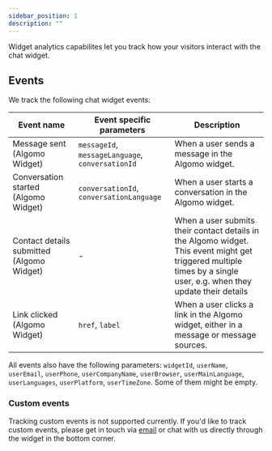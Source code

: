 ```yaml
---
sidebar_position: 1
description: ""
---
```


Widget analytics capabilites let you track how your visitors interact with the chat widget.

## Events

We track the following chat widget events:

| Event name                                | Event specific parameters                        | Description                                                                                                                                                         |
| ----------------------------------------- | ------------------------------------------------ | ------------------------------------------------------------------------------------------------------------------------------------------------------------------- |
| Message sent (Algomo Widget)              | `messageId`, `messageLanguage`, `conversationId` | When a user sends a message in the Algomo widget.                                                                                                                   |
| Conversation started (Algomo Widget)      | `conversationId`, `conversationLanguage`         | When a user starts a conversation in the Algomo widget.                                                                                                             |
| Contact details submitted (Algomo Widget) | -                                                | When a user submits their contact details in the Algomo widget. This event might get triggered multiple times by a single user, e.g. when they update their details |
| Link clicked (Algomo Widget)              | `href`, `label`                                  | When a user clicks a link in the Algomo widget, either in a message or message sources.                                                                             |

All events also have the following parameters: `widgetId`, `userName`, `userEmail`, `userPhone`, `userCompanyName`, `userBrowser`, `userMainLanguage`, `userLanguages`, `userPlatform`, `userTimeZone`. Some of them might be empty.

### Custom events

Tracking custom events is not supported currently. If you'd like to track custom events, please get in touch via [email](mailto:support@algomo.com) or chat with us directly through the widget in the bottom corner.
